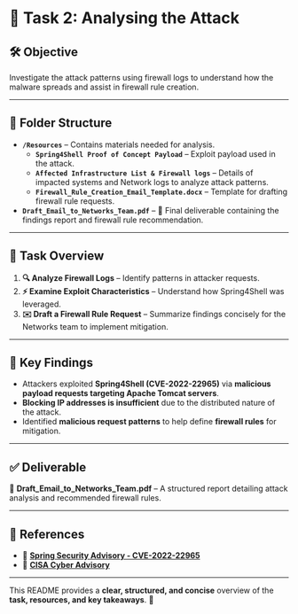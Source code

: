 # ****🚀 Task 2: Analysing the Attack****

## ****🛠 Objective****  
Investigate the attack patterns using firewall logs to understand how the malware spreads and assist in firewall rule creation.  

---

## ****📂 Folder Structure****  
- **`/Resources`** – Contains materials needed for analysis.  
  - **`Spring4Shell Proof of Concept Payload`** – Exploit payload used in the attack.  
  - **`Affected Infrastructure List & Firewall logs`** – Details of impacted systems and Network logs to analyze attack patterns. 
  - **`Firewall_Rule_Creation_Email_Template.docx`** – Template for drafting firewall rule requests.  
- **`Draft_Email_to_Networks_Team.pdf`** – 📄 Final deliverable containing the findings report and firewall rule recommendation.  

---

## ****📄 Task Overview****  
1. ****🔍 Analyze Firewall Logs**** – Identify patterns in attacker requests.  
2. ****⚡ Examine Exploit Characteristics**** – Understand how Spring4Shell was leveraged.  
3. ****✉️ Draft a Firewall Rule Request**** – Summarize findings concisely for the Networks team to implement mitigation.  

---

## ****📌 Key Findings****  
- Attackers exploited ****Spring4Shell (CVE-2022-22965)**** via ****malicious payload requests targeting Apache Tomcat servers****.  
- ****Blocking IP addresses is insufficient**** due to the distributed nature of the attack.  
- Identified ****malicious request patterns**** to help define ****firewall rules**** for mitigation.  

---

## ****✅ Deliverable****  
📄 ****Draft_Email_to_Networks_Team.pdf**** – A structured report detailing attack analysis and recommended firewall rules.  

---

## ****🔗 References****  
- 🔗 ****[Spring Security Advisory - CVE-2022-22965](https://spring.io/security/cve-2022-22965)****  
- 🔗 ****[CISA Cyber Advisory](https://www.cisa.gov/news-events/alerts/2022/04/01/spring-releases-security-updates-addressing-spring4shell-and-spring)****  

---

This README provides a ****clear, structured, and concise**** overview of the ****task, resources, and key takeaways****. 🚀

